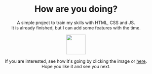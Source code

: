 <h1 align="center">How are you doing?</h1>


<p align="center">A simple project to train my skills with HTML, CSS and JS.<br>
It is already finished, but I can add some features with the time.</p>

<p align="center"><a href="https://edwardribas.github.io/calculator/"><img width="64px" height="64px" src="https://user-images.githubusercontent.com/62521238/140939606-2b67ac61-7784-4ee7-8445-335ec3464ace.png"></a></p>

<p align="center">If you are interested, see how it's going by clicking the image or <a href="https://edwardribas.github.io/calculator/">here</a>.<br>
Hope you like it and see you next.</p>
